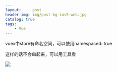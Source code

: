 ```yaml
---
layout:     post
header-img: img/post-bg-ios9-web.jpg
catalog: true
tags:
    - Vue
---
```


vuex中store有命名空间，可以使用namespaced: true

这样的话不会串起来，可以用工具看

![](https://blog.fancylab.top/img/20240403.png)
